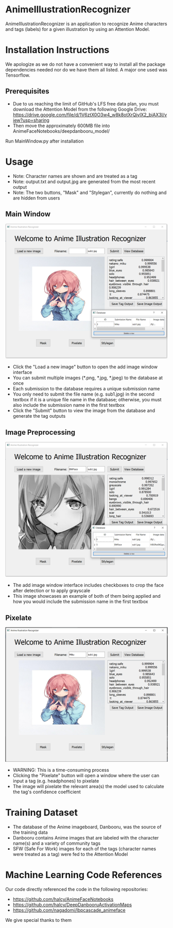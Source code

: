 # AnimeIllustrationRecognizer
AnimeIllustrationRecognizer is an application to recognize Anime characters and tags (labels) for a given illustration by using an Attention Model.

# Installation Instructions
We apologize as we do not have a convenient way to install all the package dependencies needed nor do we have them all listed. A major one used was Tensorflow. 

## Prerequisites
- Due to us reaching the limit of GitHub's LFS free data plan, you must download the Attention Model from the following Google Drive: https://drive.google.com/file/d/1V6ztX0O3w4_w8k8otXrQjylX2_biAX3I/view?usp=sharing
- Then move the approximately 600MB file into AnimeFaceNotebooks/deepdanbooru_model/ 

Run MainWindow.py after installation

# Usage
- Note: Character names are shown and are treated as a tag
- Note: output.txt and output.jpg are generated from the most recent output
- Note: The two buttons, "Mask" and "Stylegan", currently do nothing and are hidden from users

## Main Window 
![](https://github.com/davidiswhat/AnimeIllustrationRecognizer/blob/main/Screenshots/MainWindow.PNG)
- Click the "Load a new image" button to open the add image window interface
- You can submit multiple images (*.png, *.jpg, *.jpeg) to the database at once
- Each submission to the database requires a unique submission name
- You only need to submit the file name (e.g. sub1.jpg) in the second textbox if it is a unique file name in the database; otherwise, you must also include the submission name in the first textbox
- Click the "Submit" button to view the image from the database and generate the tag outputs 

## Image Preprocessing
![](https://github.com/davidiswhat/AnimeIllustrationRecognizer/blob/main/Screenshots/ImagePreprocessing.PNG)
- The add image window interface includes checkboxes to crop the face after detection or to apply grayscale
- This image showcases an example of both of them being applied and how you would include the submission name in the first textbox

## Pixelate
![](https://github.com/davidiswhat/AnimeIllustrationRecognizer/blob/main/Screenshots/Pixelate.PNG)
- WARNING: This is a time-consuming process
- Clicking the "Pixelate" button will open a window where the user can input a tag (e.g. headphones) to pixelate
- The image will pixelate the relevant area(s) the model used to calculate the tag's confidence coefficient 

# Training Dataset
- The database of the Anime imageboard, Danbooru, was the source of the training data
- Danbooru contains Anime images that are labeled with the character name(s) and a variety of community tags
- SFW (Safe For Work) images for each of the tags (character names were treated as a tag) were fed to the Attention Model

# Machine Learning Code References
Our code directly referenced the code in the following repositories:
- https://github.com/halcy/AnimeFaceNotebooks
- https://github.com/halcy/DeepDanbooruActivationMaps
- https://github.com/nagadomi/lbpcascade_animeface

We give special thanks to them
